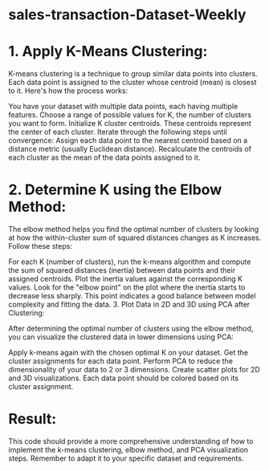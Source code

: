 # sales-transaction-Dataset-Weekly
# 1. Apply K-Means Clustering:

K-means clustering is a technique to group similar data points into clusters. Each data point is assigned to the cluster whose centroid (mean) is closest to it. Here's how the process works:

You have your dataset with multiple data points, each having multiple features.
Choose a range of possible values for K, the number of clusters you want to form.
Initialize K cluster centroids. These centroids represent the center of each cluster.
Iterate through the following steps until convergence:
Assign each data point to the nearest centroid based on a distance metric (usually Euclidean distance).
Recalculate the centroids of each cluster as the mean of the data points assigned to it.
# 2. Determine K using the Elbow Method:

The elbow method helps you find the optimal number of clusters by looking at how the within-cluster sum of squared distances changes as K increases. Follow these steps:

For each K (number of clusters), run the k-means algorithm and compute the sum of squared distances (inertia) between data points and their assigned centroids.
Plot the inertia values against the corresponding K values.
Look for the "elbow point" on the plot where the inertia starts to decrease less sharply. This point indicates a good balance between model complexity and fitting the data.
3. Plot Data in 2D and 3D using PCA after Clustering:

After determining the optimal number of clusters using the elbow method, you can visualize the clustered data in lower dimensions using PCA:

Apply k-means again with the chosen optimal K on your dataset.
Get the cluster assignments for each data point.
Perform PCA to reduce the dimensionality of your data to 2 or 3 dimensions.
Create scatter plots for 2D and 3D visualizations. Each data point should be colored based on its cluster assignment.
# Result:
This code should provide a more comprehensive understanding of how to implement the k-means clustering, elbow method, and PCA visualization steps. Remember to adapt it to your specific dataset and requirements.
